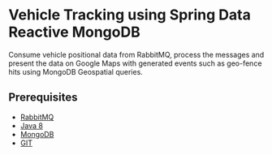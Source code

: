 # Vehicle Tracking using Spring Data Reactive MongoDB

Consume vehicle positional data from RabbitMQ, process the messages and present the data on Google Maps with generated events such as geo-fence hits using MongoDB Geospatial queries. 

## Prerequisites

* [RabbitMQ](https://spring.io/guides/gs/messaging-rabbitmq/)
* [Java 8](https://www.oracle.com/technetwork/java/javase/downloads/jdk8-downloads-2133151.html)
* [MongoDB](https://www.mongodb.com/download-center/community)
* [GIT](https://git-scm.com/downloads)


